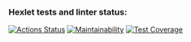 ### Hexlet tests and linter status:
[![Actions Status](https://github.com/MGMKLML/backend-project-lvl3/workflows/hexlet-check/badge.svg)](https://github.com/MGMKLML/backend-project-lvl3/actions)
[![Maintainability](https://api.codeclimate.com/v1/badges/c77075eb4392f8c72d91/maintainability)](https://codeclimate.com/github/MGMKLML/backend-project-lvl3/maintainability)
[![Test Coverage](https://api.codeclimate.com/v1/badges/c77075eb4392f8c72d91/test_coverage)](https://codeclimate.com/github/MGMKLML/backend-project-lvl3/test_coverage)
